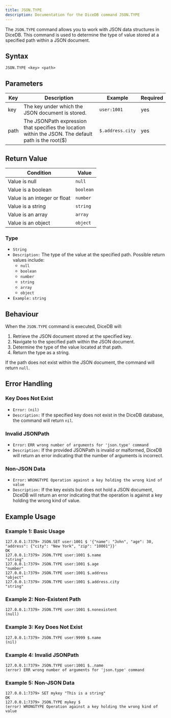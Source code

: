 ```yaml
---
title: JSON.TYPE
description: Documentation for the DiceDB command JSON.TYPE
---
```


The `JSON.TYPE` command allows you to work with JSON data structures in DiceDB. This command is used to determine the type of value stored at a specified path within a JSON document.

## Syntax

```
JSON.TYPE <key> <path>
```

## Parameters

| Key | Description | Example | Required |
|-----|-------------|---------|----------|
| key | The key under which the JSON document is stored. | `user:1001` | yes |
| path | The JSONPath expression that specifies the location within the JSON. The default path is the root($) | `$.address.city` | yes  |

## Return Value


| Condition  | Value  |
|------------|--------|
| Value is null  | `null`   |
| Value is a boolean  | `boolean`   |
| Value is an integer or float  | `number`   |
| Value is a string  | `string`   |
| Value is an array  | `array`   |
| Value is an object   | `object`    |

### Type

- `String`
- `Description:` The type of the value at the specified path. Possible return values include:
  - `null`
  - `boolean`
  - `number`
  - `string`
  - `array`
  - `object`
- `Example:` `string`

## Behaviour

When the `JSON.TYPE` command is executed, DiceDB will:

1. Retrieve the JSON document stored at the specified key.
2. Navigate to the specified path within the JSON document.
3. Determine the type of the value located at that path.
4. Return the type as a string.

If the path does not exist within the JSON document, the command will return `null`.

## Error Handling

### Key Does Not Exist

- `Error:` `(nil)`
- `Description:` If the specified key does not exist in the DiceDB database, the command will return `nil`.

### Invalid JSONPath

- `Error:` `ERR wrong number of arguments for 'json.type' command`
- `Description:` If the provided JSONPath is invalid or malformed, DiceDB will return an error indicating that the number of arguments is incorrect.

### Non-JSON Data

- `Error:` `WRONGTYPE Operation against a key holding the wrong kind of value`
- `Description:` If the key exists but does not hold a JSON document, DiceDB will return an error indicating that the operation is against a key holding the wrong kind of value.

## Example Usage

### Example 1: Basic Usage

```shell
127.0.0.1:7379> JSON.SET user:1001 $ '{"name": "John", "age": 30, "address": {"city": "New York", "zip": "10001"}}'
OK
127.0.0.1:7379> JSON.TYPE user:1001 $.name
"string"
127.0.0.1:7379> JSON.TYPE user:1001 $.age
"number"
127.0.0.1:7379> JSON.TYPE user:1001 $.address
"object"
127.0.0.1:7379> JSON.TYPE user:1001 $.address.city
"string"
```

### Example 2: Non-Existent Path

```shell
127.0.0.1:7379> JSON.TYPE user:1001 $.nonexistent
(null)
```

### Example 3: Key Does Not Exist

```shell
127.0.0.1:7379> JSON.TYPE user:9999 $.name
(nil)
```

### Example 4: Invalid JSONPath

```shell
127.0.0.1:7379> JSON.TYPE user:1001 $..name
(error) ERR wrong number of arguments for 'json.type' command
```

### Example 5: Non-JSON Data

```shell
127.0.0.1:7379> SET mykey "This is a string"
OK
127.0.0.1:7379> JSON.TYPE mykey $
(error) WRONGTYPE Operation against a key holding the wrong kind of value
```
